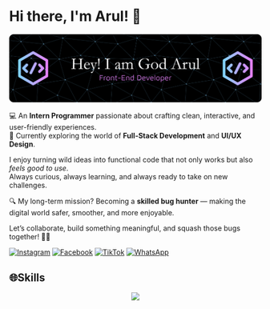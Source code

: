 # Hi there, I'm Arul! 👋

![GodDArul](img/github-header-banner%20(1).png)

💻 An **Intern Programmer** passionate about crafting clean, interactive, and user-friendly experiences.  
🚀 Currently exploring the world of **Full-Stack Development** and **UI/UX Design**.  

I enjoy turning wild ideas into functional code that not only works but also *feels good to use*.  
Always curious, always learning, and always ready to take on new challenges.  

🔍 My long-term mission? Becoming a **skilled bug hunter** — making the digital world safer, smoother, and more enjoyable.  

Let’s collaborate, build something meaningful, and squash those bugs together! 🐛✨

[![Instagram](https://img.shields.io/badge/Instagram-E4405F?style=for-the-badge&logo=instagram&logoColor=white)](https://www.instagram.com/nazzrooll/?hl=en) [![Facebook](https://img.shields.io/badge/Facebook-1877F2?style=for-the-badge&logo=facebook&logoColor=white)](https://www.facebook.com/gayus.221665/) [![TikTok](https://img.shields.io/badge/TikTok-000000?style=for-the-badge&logo=tiktok&logoColor=white)](https://www.tiktok.com/@ilhamnewww3) [![WhatsApp](https://img.shields.io/badge/WhatsApp-25D366?style=for-the-badge&logo=WhatsApp&logoColor=white)](https://wa.me/62882007223037)

## 🌐Skills

<p align="center">
  <a href="https://skillicons.dev">
    <img src="https://skillicons.dev/icons?i=git,wordpress,vscode,html,css,php" />
  </a>
</p>